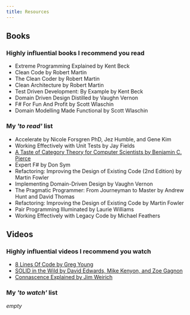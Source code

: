 ```yaml
---
title: Resources
---
```


## Books

### Highly influential books I recommend you read

-   Extreme Programming Explained by Kent Beck
-   Clean Code by Robert Martin
-   The Clean Coder by Robert Martin
-   Clean Architecture by Robert Martin
-   Test Driven Development: By Example by Kent Beck
-   Domain Driven Design Distilled by Vaughn Vernon
-   F# For Fun And Profit by Scott Wlaschin
-   Domain Modelling Made Functional by Scott Wlaschin

### My *'to read'* list

-   Accelerate by Nicole Forsgren PhD, Jez Humble, and Gene Kim
-   Working Effectively with Unit Tests by Jay Fields
-   [A Taste of Category Theory for Computer Scientists by Benjamin C. Pierce](http://repository.cmu.edu/cgi/viewcontent.cgi?article=2846&context=compsci)
-   Expert F# by Don Sym
-   Refactoring: Improving the Design of Existing Code (2nd Edition) by Martin Fowler
-   Implementing Domain-Driven Design by Vaughn Vernon
-   The Pragmatic Programmer: From Journeyman to Master by Andrew Hunt and David Thomas
-   Refactoring: Improving the Design of Existing Code by Martin Fowler
-   Pair Programming Illuminated by Laurie Williams
-   Working Effectively with Legacy Code by Michael Feathers


## Videos

### Highly influential videos I recommend you watch

-   [8 Lines Of Code by Greg Young](https://www.infoq.com/presentations/8-lines-code-refactoring)
-   [SOLID in the Wild by David Edwards, Mike Kenyon, and Zoe Gagnon](https://www.youtube.com/watch?v=RtqKN9xEK0c)
-   [Connascence Explained by Jim Weirich](https://www.youtube.com/watch?v=22vYwcfQnk8)

### My *'to watch'* list

*empty*
